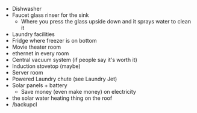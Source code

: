 - Dishwasher
- Faucet glass rinser for the sink
	- Where you press the glass upside down and it sprays water to clean it
- Laundry facilities
- Fridge where freezer is on bottom
- Movie theater room
- ethernet in every room
- Central vacuum system (if people say it's worth it)
- Induction stovetop (maybe)
- Server room
- Powered Laundry chute (see Laundry Jet)
- Solar panels + battery
	- Save money (even make money) on electricity
- the solar water heating thing on the roof
- /backupcl